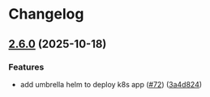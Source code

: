 # Changelog

## [2.6.0](https://github.com/dedsxc/labs/compare/umbrella-app-2.5.1...umbrella-app-2.6.0) (2025-10-18)


### Features

* add umbrella helm to deploy k8s app ([#72](https://github.com/dedsxc/labs/issues/72)) ([3a4d824](https://github.com/dedsxc/labs/commit/3a4d824b8b898e62598dac68be218915b2836f0d))
